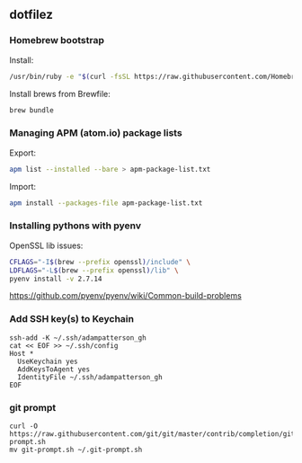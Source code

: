 
## dotfilez

### Homebrew bootstrap

Install:

```sh
/usr/bin/ruby -e "$(curl -fsSL https://raw.githubusercontent.com/Homebrew/install/master/install)"
```

Install brews from Brewfile:

```sh
brew bundle
```

### Managing APM (atom.io) package lists

Export:

```sh
apm list --installed --bare > apm-package-list.txt
```

Import:

```sh
apm install --packages-file apm-package-list.txt
```

### Installing pythons with pyenv

OpenSSL lib issues:

```sh
CFLAGS="-I$(brew --prefix openssl)/include" \
LDFLAGS="-L$(brew --prefix openssl)/lib" \
pyenv install -v 2.7.14
```

https://github.com/pyenv/pyenv/wiki/Common-build-problems

### Add SSH key(s) to Keychain

```
ssh-add -K ~/.ssh/adampatterson_gh
cat << EOF >> ~/.ssh/config
Host *
  UseKeychain yes
  AddKeysToAgent yes
  IdentityFile ~/.ssh/adampatterson_gh
EOF
```

### git prompt

```
curl -O https://raw.githubusercontent.com/git/git/master/contrib/completion/git-prompt.sh
mv git-prompt.sh ~/.git-prompt.sh
```
